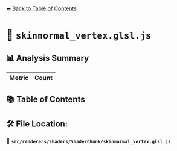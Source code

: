 [⬅️ Back to Table of Contents](../../../../index.md)

# 📄 `skinnormal_vertex.glsl.js`

## 📊 Analysis Summary

| Metric | Count |
|--------|-------|

## 📚 Table of Contents


## 🛠️ File Location:
📂 **`src/renderers/shaders/ShaderChunk/skinnormal_vertex.glsl.js`**